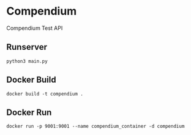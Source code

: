 # Compendium
Compendium Test API

## Runserver
`python3 main.py`

## Docker Build
`docker build -t compendium .`

## Docker Run
`docker run -p 9001:9001 --name compendium_container -d compendium`
